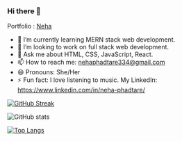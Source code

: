 ### Hi there 👋
Portfolio : <a href='https://nehap0.github.io/'>Neha</a>


- 🌱 I’m currently learning MERN stack web development.
- 👯 I’m looking to work on full stack web development.
- 💬 Ask me about HTML, CSS, JavaScript, React.
- 📫 How to reach me: nehaphadtare334@gmail.com
- 😄 Pronouns: She/Her
- ⚡ Fun fact: I love listening to music.
 My LinkedIn: https://www.linkedin.com/in/neha-phadtare/
 
 
[![GitHub Streak](https://streak-stats.demolab.com/?user=NehaP0&theme=radical)](https://git.io/streak-stats)


![GitHub stats](https://github-readme-stats.vercel.app/api?username=NehaP0&show_icons=true&theme=radical)

[![Top Langs](https://github-readme-stats.vercel.app/api/top-langs/?username=NehaP0&layout=compact)](https://github.com/NehaP0/github-readme-stats)





